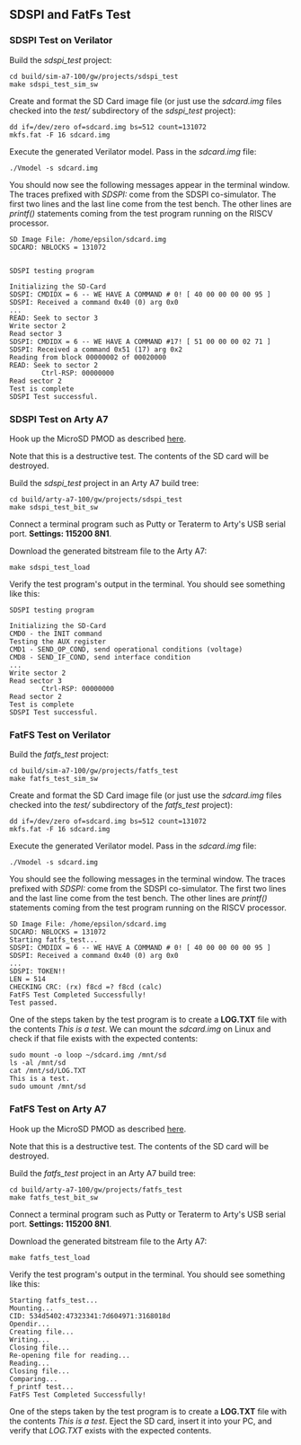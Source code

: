 ## SDSPI and FatFs Test

### SDSPI Test on Verilator

Build the *sdspi_test* project:
   
```
cd build/sim-a7-100/gw/projects/sdspi_test
make sdspi_test_sim_sw
```

Create and format the SD Card image file (or just use the *sdcard.img* files checked into the *test/* subdirectory of the *sdspi_test* project):
   
```
dd if=/dev/zero of=sdcard.img bs=512 count=131072
mkfs.fat -F 16 sdcard.img
```

Execute the generated Verilator model. Pass in the *sdcard.img* file:
   
```
./Vmodel -s sdcard.img
```

You should now see the following messages appear in the terminal window. The traces prefixed with *SDSPI:* come from the SDSPI co-simulator. The first two lines and the last line come from the test bench. The other lines are *printf()* statements coming from the test program running on the RISCV processor.

```   
SD Image File: /home/epsilon/sdcard.img
SDCARD: NBLOCKS = 131072


SDSPI testing program

Initializing the SD-Card
SDSPI: CMDIDX = 6 -- WE HAVE A COMMAND # 0! [ 40 00 00 00 00 95 ]
SDSPI: Received a command 0x40 (0) arg 0x0
...
READ: Seek to sector 3
Write sector 2
Read sector 3
SDSPI: CMDIDX = 6 -- WE HAVE A COMMAND #17! [ 51 00 00 00 02 71 ]
SDSPI: Received a command 0x51 (17) arg 0x2
Reading from block 00000002 of 00020000
READ: Seek to sector 2
		Ctrl-RSP: 00000000
Read sector 2
Test is complete
SDSPI Test successful.
```

### SDSPI Test on Arty A7

Hook up the MicroSD PMOD as described [here](pmods.md#microsd-pmod).
   
Note that this is a destructive test. The contents of the SD card will be destroyed.

Build the *sdspi_test* project in an Arty A7 build tree:
	
```
cd build/arty-a7-100/gw/projects/sdspi_test
make sdspi_test_bit_sw
```

Connect a terminal program such as Putty or Teraterm to Arty's USB serial port. **Settings: 115200 8N1**.

Download the generated bitstream file to the Arty A7:

```
make sdspi_test_load
```

Verify the test program's output in the terminal. You should see something like this:

```
SDSPI testing program

Initializing the SD-Card
CMD0 - the INIT command
Testing the AUX register
CMD1 - SEND_OP_COND, send operational conditions (voltage)
CMD8 - SEND_IF_COND, send interface condition
...
Write sector 2
Read sector 3
		Ctrl-RSP: 00000000
Read sector 2
Test is complete
SDSPI Test successful.
```

### FatFS Test on Verilator

Build the *fatfs_test* project:

```
cd build/sim-a7-100/gw/projects/fatfs_test
make fatfs_test_sim_sw
```

Create and format the SD Card image file (or just use the *sdcard.img* files checked into the *test/* subdirectory of the *fatfs_test* project):

```
dd if=/dev/zero of=sdcard.img bs=512 count=131072
mkfs.fat -F 16 sdcard.img
```
   
   Execute the generated Verilator model. Pass in the *sdcard.img* file:

```
./Vmodel -s sdcard.img
```

You should see the following messages in the terminal window. The traces prefixed with *SDSPI:* come from the SDSPI co-simulator. The first two lines and the last line come from the test bench. The other lines are *printf()* statements coming from the test program running on the RISCV processor.
	
```
SD Image File: /home/epsilon/sdcard.img
SDCARD: NBLOCKS = 131072
Starting fatfs_test...
SDSPI: CMDIDX = 6 -- WE HAVE A COMMAND # 0! [ 40 00 00 00 00 95 ]
SDSPI: Received a command 0x40 (0) arg 0x0
...
SDSPI: TOKEN!!
LEN = 514
CHECKING CRC: (rx) f8cd =? f8cd (calc)
FatFS Test Completed Successfully!
Test passed.
```

One of the steps taken by the test program is to create a **LOG.TXT** file with the contents *This is a test*. We can mount the *sdcard.img* on Linux and check if that file exists with the expected contents:

```
sudo mount -o loop ~/sdcard.img /mnt/sd
ls -al /mnt/sd
cat /mnt/sd/LOG.TXT
This is a test.
sudo umount /mnt/sd    
```

### FatFS Test on Arty A7

Hook up the MicroSD PMOD as described [here](pmods.md#microsd-pmod).
   
Note that this is a destructive test. The contents of the SD card will be destroyed.

Build the *fatfs_test* project in an Arty A7 build tree:

```
cd build/arty-a7-100/gw/projects/fatfs_test
make fatfs_test_bit_sw
```

Connect a terminal program such as Putty or Teraterm to Arty's USB serial port. **Settings: 115200 8N1**.

Download the generated bitstream file to the Arty A7:

```
make fatfs_test_load
```

Verify the test program's output in the terminal. You should see something like this:

```
Starting fatfs_test...
Mounting...
CID: 534d5402:47323341:7d604971:3168018d
Opendir...
Creating file...
Writing...
Closing file...
Re-opening file for reading...
Reading...
Closing file...
Comparing...
f_printf test...
FatFS Test Completed Successfully!
```

One of the steps taken by the test program is to create a **LOG.TXT** file with the contents *This is a test*. Eject the SD card, insert it into your PC, and verify that *LOG.TXT* exists with the expected contents.

&nbsp;
